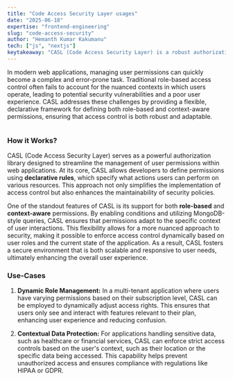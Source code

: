 ```yaml
---
title: "Code Access Security Layer usages"
date: "2025-06-18"
expertise: "frontend-engineering"
slug: "code-access-security"
author: "Hemanth Kumar Kakumanu"
tech: ["js", "nextjs"]
keytakeaway: "CASL (Code Access Security Layer) is a robust authorization library that enables developers to manage user permissions in web applications through declarative rules, supporting both role-based and context-aware security."
---
```

In modern web applications, managing user permissions can quickly become a complex and error-prone task. Traditional role-based access control often fails to account for the nuanced contexts in which users operate, leading to potential security vulnerabilities and a poor user experience. CASL addresses these challenges by providing a flexible, declarative framework for defining both role-based and context-aware permissions, ensuring that access control is both robust and adaptable.

<figure>
  <img
    src="/articles/code-access-security/efb069d6-df88-42b5-be16-68a260af3e6f.png"
    alt=""
  />
</figure>

### How it Works?

CASL (Code Access Security Layer) serves as a powerful authorization library designed to streamline the management of user permissions within web applications. At its core, CASL allows developers to define permissions using **declarative rules**, which specify what actions users can perform on various resources. This approach not only simplifies the implementation of access control but also enhances the maintainability of security policies.

One of the standout features of CASL is its support for both **role-based** and **context-aware** permissions. By enabling conditions and utilizing MongoDB-style queries, CASL ensures that permissions adapt to the specific context of user interactions. This flexibility allows for a more nuanced approach to security, making it possible to enforce access control dynamically based on user roles and the current state of the application. As a result, CASL fosters a secure environment that is both scalable and responsive to user needs, ultimately enhancing the overall user experience.

### Use-Cases

1. **Dynamic Role Management:** In a multi-tenant application where users have varying permissions based on their subscription level, CASL can be employed to dynamically adjust access rights. This ensures that users only see and interact with features relevant to their plan, enhancing user experience and reducing confusion.

2. **Contextual Data Protection:** For applications handling sensitive data, such as healthcare or financial services, CASL can enforce strict access controls based on the user's context, such as their location or the specific data being accessed. This capability helps prevent unauthorized access and ensures compliance with regulations like HIPAA or GDPR.